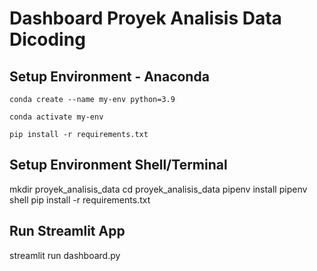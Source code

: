 # Dashboard Proyek Analisis Data Dicoding

## Setup Environment - Anaconda
```
conda create --name my-env python=3.9

conda activate my-env

pip install -r requirements.txt
```

## Setup Environment Shell/Terminal
mkdir proyek_analisis_data
cd proyek_analisis_data
pipenv install
pipenv shell
pip install -r requirements.txt

## Run Streamlit App
streamlit run dashboard.py
